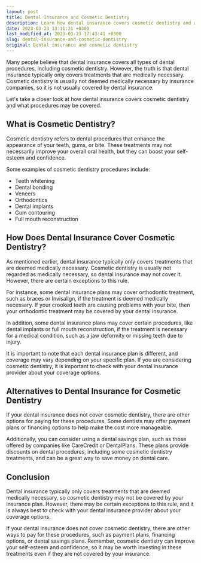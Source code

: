 ```yaml
---
layout: post
title: Dental Insurance and Cosmetic Dentistry
description: Learn how dental insurance covers cosmetic dentistry and what procedures may be covered.
date: 2023-03-23 13:11:21 +0300
last_modified_at: 2023-03-23 17:43:41 +0300
slug: dental-insurance-and-cosmetic-dentistry
original: Dental insurance and cosmetic dentistry
---
```

Many people believe that dental insurance covers all types of dental procedures, including cosmetic dentistry. However, the truth is that dental insurance typically only covers treatments that are medically necessary. Cosmetic dentistry is usually not deemed medically necessary by insurance companies, so it is not usually covered by dental insurance.

Let's take a closer look at how dental insurance covers cosmetic dentistry and what procedures may be covered.

## What is Cosmetic Dentistry?

Cosmetic dentistry refers to dental procedures that enhance the appearance of your teeth, gums, or bite. These treatments may not necessarily improve your overall oral health, but they can boost your self-esteem and confidence.

Some examples of cosmetic dentistry procedures include:

* Teeth whitening
* Dental bonding
* Veneers
* Orthodontics
* Dental implants
* Gum contouring
* Full mouth reconstruction

## How Does Dental Insurance Cover Cosmetic Dentistry?

As mentioned earlier, dental insurance typically only covers treatments that are deemed medically necessary. Cosmetic dentistry is usually not regarded as medically necessary, so dental insurance may not cover it. However, there are certain exceptions to this rule.

For instance, some dental insurance plans may cover orthodontic treatment, such as braces or Invisalign, if the treatment is deemed medically necessary. If your crooked teeth are causing problems with your bite, then your orthodontic treatment may be covered by your dental insurance.

In addition, some dental insurance plans may cover certain procedures, like dental implants or full mouth reconstruction, if the treatment is necessary for a medical condition, such as a jaw deformity or missing teeth due to injury.

It is important to note that each dental insurance plan is different, and coverage may vary depending on your specific plan. If you are considering cosmetic dentistry, it is important to check with your dental insurance provider about your coverage options.

## Alternatives to Dental Insurance for Cosmetic Dentistry

If your dental insurance does not cover cosmetic dentistry, there are other options for paying for these procedures. Some dentists may offer payment plans or financing options to help make the cost more manageable.

Additionally, you can consider using a dental savings plan, such as those offered by companies like CareCredit or DentalPlans. These plans provide discounts on dental procedures, including some cosmetic dentistry treatments, and can be a great way to save money on dental care.

## Conclusion

Dental insurance typically only covers treatments that are deemed medically necessary, so cosmetic dentistry may not be covered by your insurance plan. However, there may be certain exceptions to this rule, and it is always best to check with your dental insurance provider about your coverage options.

If your dental insurance does not cover cosmetic dentistry, there are other ways to pay for these procedures, such as payment plans, financing options, or dental savings plans. Remember, cosmetic dentistry can improve your self-esteem and confidence, so it may be worth investing in these treatments even if they are not covered by your insurance.